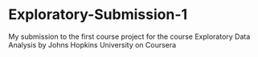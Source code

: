 # Exploratory-Submission-1
My submission to the first course project for the course Exploratory Data Analysis by Johns Hopkins University on Coursera